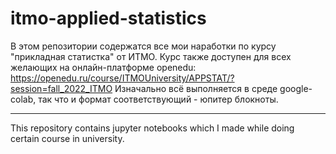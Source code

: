# itmo-applied-statistics
В этом репозитории содержатся все мои наработки по курсу "прикладная статистка" от ИТМО.
Курс также доступен для всех желающих на онлайн-платформе openedu: https://openedu.ru/course/ITMOUniversity/APPSTAT/?session=fall_2022_ITMO
Изначально всё выполняется в среде google-colab, так что и формат соответствующий - юпитер блокноты.

---

This repository contains jupyter notebooks which I made while doing certain course in university.
